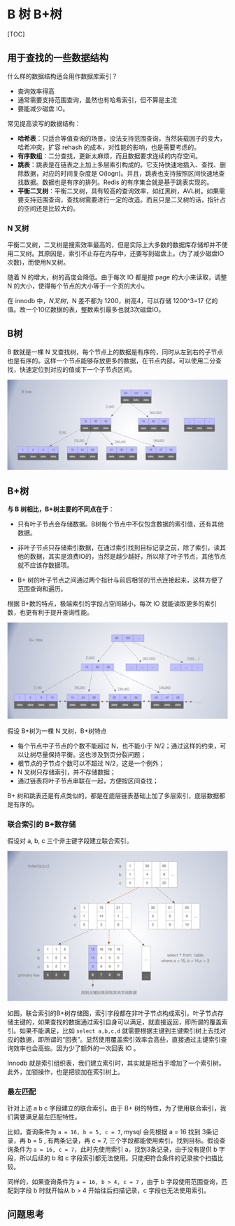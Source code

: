 # B 树 B+树

[TOC]



## 用于查找的一些数据结构

什么样的数据结构适合用作数据库索引？

- 查询效率得高
- 通常需要支持范围查询，虽然也有哈希索引，但不算是主流
- 要能减少磁盘 IO。

常见提高读写的数据结构：

- **哈希表**：只适合等值查询的场景，没法支持范围查询，当然装载因子的变大，哈希冲突，扩容 rehash 的成本，对性能的影响，也是需要考虑的。
- **有序数组**：二分查找，更新太麻烦，而且数据要求连续的内存空间。
- **跳表**：跳表是在链表之上加上多层索引构成的。它支持快速地插入、查找、删除数据，对应的时间复杂度是 O(logn)。并且，跳表也支持按照区间快速地查找数据。数据也是有序的排列。Redis 的有序集合就是基于跳表实现的。
- **平衡二叉树**：平衡二叉树，具有较高的查询效率，如红黑树，AVL树。如果需要支持范围查询，查找树需要进行一定的改造。而且只是二叉树的话，指针占的空间还是比较大的。



### N 叉树

平衡二叉树，二叉树是搜索效率最高的，但是实际上大多数的数据库存储却并不使用二叉树。其原因是，索引不止存在内存中，还要写到磁盘上。(为了减少磁盘IO次数)，而使用N叉树。

随着 N 的增大，树的高度会降低。由于每次 IO 都是按 page 的大小来读取，调整 N 的大小，使得每个节点的大小等于一个页的大小。

在 innodb 中，*N叉树*，N 差不都为 1200，树高4，可以存储 1200^3=17 亿的值。故一个10亿数据的表，整数索引最多也就3次磁盘IO。



## B树

B 数就是一棵 N 叉查找树，每个节点上的数据是有序的，同时从左到右的子节点也是有序的。这样一个节点能够存放更多的数据，在节点内部，可以使用二分查找，快速定位到对应的值或下一个子节点区间。

![02.b-tree](img/02.b-tree.jpg)



## B+树

**与 B 树相比，B+树主要的不同点在于**：

- 只有叶子节点会存储数据。B树每个节点中不仅包含数据的索引值，还有其他数据。

- 非叶子节点只存储索引数据，在通过索引找到目标记录之前，除了索引，读其他的数据，其实是浪费IO的，当然是越少越好，所以除了叶子节点，其他节点就不应该存数据项。
- B+ 树的叶子节点之间通过两个指针与前后相邻的节点连接起来，这样方便了范围查询和遍历。

根据 B+数的特点，极端索引的字段占空间越小，每次 IO 就能读取更多的索引数，也更有利于提升查询性能。

![02.b-plus-tree](img/02.b-plus-tree.jpg)

假设 B+树为一棵 N 叉树，B+树特点

- 每个节点中子节点的个数不能超过 N，也不能小于 N/2；通过这样的约束，可以让树尽量保持平衡。这也涉及到页分裂问题；
- 根节点的子节点个数可以不超过 N/2，这是一个例外；
- N 叉树只存储索引，并不存储数据；
- 通过链表将叶子节点串联在一起，方便按区间查找；

B+ 树和跳表还是有点类似的，都是在底层链表基础上加了多层索引，底层数据都是有序的。

### 联合索引的 B+数存储

假设对 a, b, c 三个非主键字段建立联合索引。

![02.B-plus-tree-union-index](img/02.B-plus-tree-union-index.jpg)

如图，联合索引的B+树存储图，索引字段都在非叶子节点构成索引。叶子节点存储主键的，如果查找的数据通过索引自身可以满足，就直接返回，即所谓的覆盖索引。如果不能满足，比如 `select a,b,c,d` 就需要根据主键到主键索引树上去找对应的数据，即所谓的“回表”。显然使用覆盖索引效率会高些，直接通过主键索引查询效率也会高些。因为少了额外的一次回表 IO 。

Innodb 就是索引组织表，我们建立索引时，其实就是相当于增加了一个索引树。此外，加锁操作，也是把锁加在索引树上。



### 最左匹配

针对上述 a b c 字段建立的联合索引。由于 B+ 树的特性，为了使用联合索引，我们需要满足最左匹配特性。

比如，查询条件为 `a = 16, b = 5, c = 7`, mysql 会先根据  a = 16 找到 3条记录，再  b = 5 , 有两条记录，再 c = 7, 三个字段都能使用索引，找到目标。假设查询条件为 `a = 16, c = 7`，此时先使用索引 a，找到3条记录，由于没有提供 b 字段，所以后续的 b 和 c 字段索引都无法使用。只能把符合条件的记录挨个扫描比较。

同样的，如果查询条件为 `a = 16, b > 4, c = 7` ，由于 b 字段使用范围查询，匹配到字段 b 时就开始从 b > 4 开始往后扫描记录，c 字段也无法使用索引。



## 问题思考



